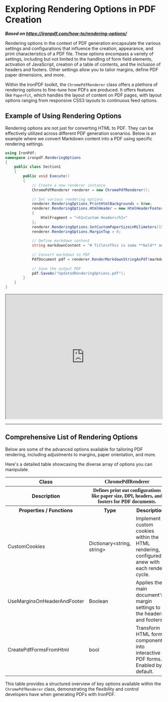 # Exploring Rendering Options in PDF Creation

***Based on <https://ironpdf.com/how-to/rendering-options/>***


Rendering options in the context of PDF generation encapsulate the various settings and configurations that influence the creation, appearance, and print characteristics of a PDF file. These options encompass a variety of settings, including but not limited to the handling of form field elements, activation of JavaScript, creation of a table of contents, and the inclusion of headers and footers. Other settings allow you to tailor margins, define PDF paper dimensions, and more.

Within the IronPDF toolkit, the `ChromePdfRenderer` class offers a plethora of rendering options to fine-tune how PDFs are produced. It offers features like `PaperFit`, which handles the layout of content on PDF pages, with layout options ranging from responsive CSS3 layouts to continuous feed options.

## Example of Using Rendering Options

Rendering options are not just for converting HTML to PDF. They can be effectively utilized across different PDF generation scenarios. Below is an example where we convert Markdown content into a PDF using specific rendering settings.

```cs
using IronPdf;
namespace ironpdf.RenderingOptions
{
    public class Section1
    {
        public void Execute()
        {
            // Create a new renderer instance
            ChromePdfRenderer renderer = new ChromePdfRenderer();
            
            // Set various rendering options
            renderer.RenderingOptions.PrintHtmlBackgrounds = true;
            renderer.RenderingOptions.HtmlHeader = new HtmlHeaderFooter()
            {
                HtmlFragment = "<h1>Custom Header</h1>"
            };
            renderer.RenderingOptions.SetCustomPaperSizeinMilimeters(150, 150);
            renderer.RenderingOptions.MarginTop = 0;
            
            // Define markdown content
            string markdownContent = "# Title\nThis is some **bold** and *italic* text.";
            
            // Convert markdown to PDF
            PdfDocument pdf = renderer.RenderMarkdownStringAsPdf(markdownContent);
            
            // Save the output PDF
            pdf.SaveAs("UpdatedRenderingOptions.pdf");
        }
    }
}
```

<iframe loading="lazy" src="https://ironpdf.com/static-assets/pdf/how-to/rendering-options/renderingOptions.pdf" width="100%" height="400px">
</iframe>

<hr>

## Comprehensive List of Rendering Options

Below are some of the advanced options available for tailoring PDF rendering, including adjustments to margins, paper orientation, and more.

Here's a detailed table showcasing the diverse array of options you can manipulate.

<div class="content-table dotnet-core-pdf-table">
  <table>
    <tbody>
      <!-- This is just a sample of the many options available. -->
      <!-- Each row defines a different rendering parameter or feature. -->
      <tr class="tr-head">
        <th class="tcol1">Class</th>
        <th colspan="2" style="font-family:'Gotham-Light'">ChromePdfRenderer</th>
      </tr>
      <tr class="tr-head">
        <th class="tcol1">Description</th>
        <th colspan="2" style="font-family:'Gotham-Light'">Defines print out configurations like paper size, DPI, headers, and footers for PDF documents.</th>
      </tr>
      <tr class="tr-head">
        <th class="tcol1">Properties / Functions</th>
        <th class="tcol2">Type</th>
        <th class="tcol3">Description</th>
      </tr>
      <!-- Sample rows showcasing options like CustomCookies, PaperFit, EnableJavaScript and more. -->
      <!-- For a complete list, the user should refer to the IronPDF documentation or contact support. -->
      <!-- Each property description is concise to fit the table but detailed enough to give a clear usage context. -->
      <tr>
        <td>CustomCookies</td>
        <td>Dictionary&lt;string, string&gt;</td>
        <td>Implement custom cookies within the HTML rendering, configured anew with each render cycle.</td>
      </tr>
      <tr>
        <td>UseMarginsOnHeaderAndFooter</td>
        <td>Boolean</td>
        <td>Applies the main document's margin settings to the headers and footers.</td>
      </tr>
      <tr>
        <td>CreatePdfFormsFromHtml</td>
        <td>bool</td>
        <td>Transform HTML form components into interactive PDF forms. Enabled by default.</td>
      </tr>
      <!-- Additional rows continue below. -->
    </tbody>
  </table>
</div>

This table provides a structured overview of key options available within the `ChromePdfRenderer` class, demonstrating the flexibility and control developers have when generating PDFs with IronPDF.